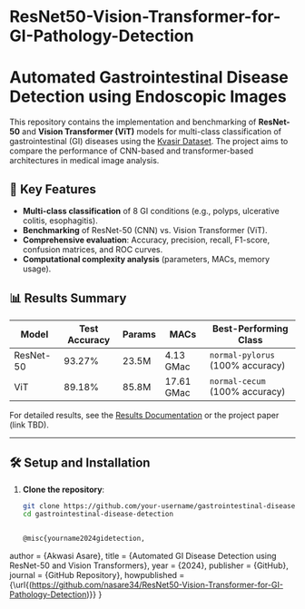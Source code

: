 # ResNet50-Vision-Transformer-for-GI-Pathology-Detection

# Automated Gastrointestinal Disease Detection using Endoscopic Images

This repository contains the implementation and benchmarking of **ResNet-50** and **Vision Transformer (ViT)** models for multi-class classification of gastrointestinal (GI) diseases using the [Kvasir Dataset](https://datasets.simula.no/kvasir/). The project aims to compare the performance of CNN-based and transformer-based architectures in medical image analysis.

## 📌 Key Features
- **Multi-class classification** of 8 GI conditions (e.g., polyps, ulcerative colitis, esophagitis).
- **Benchmarking** of ResNet-50 (CNN) vs. Vision Transformer (ViT).
- **Comprehensive evaluation**: Accuracy, precision, recall, F1-score, confusion matrices, and ROC curves.
- **Computational complexity analysis** (parameters, MACs, memory usage).

## 📊 Results Summary
| Model       | Test Accuracy | Params   | MACs     | Best-Performing Class          |
|-------------|--------------|----------|----------|--------------------------------|
| ResNet-50   | 93.27%       | 23.5M    | 4.13 GMac| `normal-pylorus` (100% accuracy)|
| ViT         | 89.18%       | 85.8M    | 17.61 GMac| `normal-cecum` (100% accuracy) |

For detailed results, see the [Results Documentation](RESULTS.md) or the project paper (link TBD).

---

## 🛠️ Setup and Installation
1. **Clone the repository**:
   ```bash
   git clone https://github.com/your-username/gastrointestinal-disease-detection.git
   cd gastrointestinal-disease-detection


   @misc{yourname2024gidetection,
  author = {Akwasi Asare},
  title = {Automated GI Disease Detection using ResNet-50 and Vision Transformers},
  year = {2024},
  publisher = {GitHub},
  journal = {GitHub Repository},
  howpublished = {\url{(https://github.com/nasare34/ResNet50-Vision-Transformer-for-GI-Pathology-Detection)}}
}
